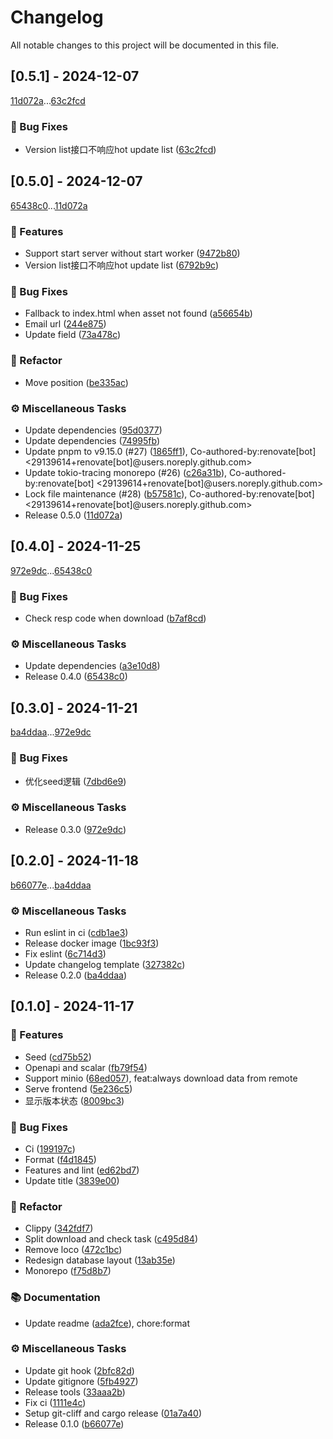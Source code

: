 # Changelog

All notable changes to this project will be documented in this file.

## [0.5.1] - 2024-12-07

[11d072a](11d072a7445176695e990159ba2cb325a80361a4)...[63c2fcd](63c2fcd0a446553f09bd3e71caac74bd6393d222)

### 🐛 Bug Fixes

- Version list接口不响应hot update list ([63c2fcd](https://github.com/MooncellWiki/ak-asset-storage/commit/63c2fcd0a446553f09bd3e71caac74bd6393d222))

## [0.5.0] - 2024-12-07

[65438c0](65438c063cc6e7c6d6cd1244f0128a9e1bcc68fa)...[11d072a](11d072a7445176695e990159ba2cb325a80361a4)

### 🚀 Features

- Support start server without start worker ([9472b80](https://github.com/MooncellWiki/ak-asset-storage/commit/9472b80c33dedcd8da8131a924d8cfe9521290db))
- Version list接口不响应hot update list ([6792b9c](https://github.com/MooncellWiki/ak-asset-storage/commit/6792b9ce568b0a72d67feb92f2f8e83595f4ede3))

### 🐛 Bug Fixes

- Fallback to index.html when asset not found ([a56654b](https://github.com/MooncellWiki/ak-asset-storage/commit/a56654ba7bb8335c1680b715e4deaed4cd766cb4))
- Email url ([244e875](https://github.com/MooncellWiki/ak-asset-storage/commit/244e875b34dacd54184ea5ed16a27521c1b52722))
- Update field ([73a478c](https://github.com/MooncellWiki/ak-asset-storage/commit/73a478cf50ec31b9ef27606de4d1a242aee7a403))

### 🚜 Refactor

- Move position ([be335ac](https://github.com/MooncellWiki/ak-asset-storage/commit/be335ac03d5e335e7afff8a5caa279f5357dc2fe))

### ⚙️ Miscellaneous Tasks

- Update dependencies ([95d0377](https://github.com/MooncellWiki/ak-asset-storage/commit/95d0377c394a945395b4c61830f72975753543ce))
- Update dependencies ([74995fb](https://github.com/MooncellWiki/ak-asset-storage/commit/74995fb3b8fdff6f7b7bcfc56017b820af2df849))
- Update pnpm to v9.15.0 (#27) ([1865ff1](https://github.com/MooncellWiki/ak-asset-storage/commit/1865ff18b7d7c6744cbe01d42516b68d134b35e1)), Co-authored-by:renovate[bot] <29139614+renovate[bot]@users.noreply.github.com>
- Update tokio-tracing monorepo (#26) ([c26a31b](https://github.com/MooncellWiki/ak-asset-storage/commit/c26a31b4b2eb76aedbef0e79453b29f41672f45c)), Co-authored-by:renovate[bot] <29139614+renovate[bot]@users.noreply.github.com>
- Lock file maintenance (#28) ([b57581c](https://github.com/MooncellWiki/ak-asset-storage/commit/b57581c59b740e9905a85f9468bde612affa8b54)), Co-authored-by:renovate[bot] <29139614+renovate[bot]@users.noreply.github.com>
- Release 0.5.0 ([11d072a](https://github.com/MooncellWiki/ak-asset-storage/commit/11d072a7445176695e990159ba2cb325a80361a4))

## [0.4.0] - 2024-11-25

[972e9dc](972e9dcc72bd77adc30693b32d15fa7f05583d68)...[65438c0](65438c063cc6e7c6d6cd1244f0128a9e1bcc68fa)

### 🐛 Bug Fixes

- Check resp code when download ([b7af8cd](https://github.com/MooncellWiki/ak-asset-storage/commit/b7af8cd0ef9fdfa3bdf9d3511507ca65d684cbe6))

### ⚙️ Miscellaneous Tasks

- Update dependencies ([a3e10d8](https://github.com/MooncellWiki/ak-asset-storage/commit/a3e10d8c9293307195ed92b69cbe1993e68f9ce5))
- Release 0.4.0 ([65438c0](https://github.com/MooncellWiki/ak-asset-storage/commit/65438c063cc6e7c6d6cd1244f0128a9e1bcc68fa))

## [0.3.0] - 2024-11-21

[ba4ddaa](ba4ddaac8494a5769e810e3fffef23441f54bf63)...[972e9dc](972e9dcc72bd77adc30693b32d15fa7f05583d68)

### 🐛 Bug Fixes

- 优化seed逻辑 ([7dbd6e9](https://github.com/MooncellWiki/ak-asset-storage/commit/7dbd6e901a29098fed215abc0f33eee8fa4b4e71))

### ⚙️ Miscellaneous Tasks

- Release 0.3.0 ([972e9dc](https://github.com/MooncellWiki/ak-asset-storage/commit/972e9dcc72bd77adc30693b32d15fa7f05583d68))

## [0.2.0] - 2024-11-18

[b66077e](b66077ef302e733603f736e85bf87805cb12259f)...[ba4ddaa](ba4ddaac8494a5769e810e3fffef23441f54bf63)

### ⚙️ Miscellaneous Tasks

- Run eslint in ci ([cdb1ae3](https://github.com/MooncellWiki/ak-asset-storage/commit/cdb1ae306d6662b2d7fafce0f94d84792f043d09))
- Release docker image ([1bc93f3](https://github.com/MooncellWiki/ak-asset-storage/commit/1bc93f31af71837af58bf227bad44db14bd37ac4))
- Fix eslint ([6c714d3](https://github.com/MooncellWiki/ak-asset-storage/commit/6c714d323a65369208846a3570c2e6c359639a3c))
- Update changelog template ([327382c](https://github.com/MooncellWiki/ak-asset-storage/commit/327382c55ab2a49e09fdfada22519bbb3394b25e))
- Release 0.2.0 ([ba4ddaa](https://github.com/MooncellWiki/ak-asset-storage/commit/ba4ddaac8494a5769e810e3fffef23441f54bf63))

## [0.1.0] - 2024-11-17

### 🚀 Features

- Seed ([cd75b52](https://github.com/MooncellWiki/ak-asset-storage/commit/cd75b5213e0f1f1ded41b021d4dda9e95dac7333))
- Openapi and scalar ([fb79f54](https://github.com/MooncellWiki/ak-asset-storage/commit/fb79f540cf4bd59130d966e69e0906078d78bd54))
- Support minio ([68ed057](https://github.com/MooncellWiki/ak-asset-storage/commit/68ed0573ff67c97b2eef635aa2b1d9b553afa721)), feat:always download data from remote
- Serve frontend ([5e236c5](https://github.com/MooncellWiki/ak-asset-storage/commit/5e236c5968e2e12684659eecf01fbddcf59cd756))
- 显示版本状态 ([8009bc3](https://github.com/MooncellWiki/ak-asset-storage/commit/8009bc3f9a40c5ade37fb71af6d1d80a355ba73b))

### 🐛 Bug Fixes

- Ci ([199197c](https://github.com/MooncellWiki/ak-asset-storage/commit/199197cb24c25072d9e009c108f74853ccff072a))
- Format ([f4d1845](https://github.com/MooncellWiki/ak-asset-storage/commit/f4d1845b818b90d03b291f992f520ef2be4c1478))
- Features and lint ([ed62bd7](https://github.com/MooncellWiki/ak-asset-storage/commit/ed62bd7a67ecdee072757d28782db00e746739df))
- Update title ([3839e00](https://github.com/MooncellWiki/ak-asset-storage/commit/3839e00ec94deb915287d105053be05c64de6476))

### 🚜 Refactor

- Clippy ([342fdf7](https://github.com/MooncellWiki/ak-asset-storage/commit/342fdf729d38ac699852a19252739c6744a0798b))
- Split download and check task ([c495d84](https://github.com/MooncellWiki/ak-asset-storage/commit/c495d84434573d70a9716697de843368babe4d8b))
- Remove loco ([472c1bc](https://github.com/MooncellWiki/ak-asset-storage/commit/472c1bc799f5b0d2f363a90afb0ab8ba59ac33b1))
- Redesign database layout ([13ab35e](https://github.com/MooncellWiki/ak-asset-storage/commit/13ab35e09167df14972bf4d2b918c0f690789a0f))
- Monorepo ([f75d8b7](https://github.com/MooncellWiki/ak-asset-storage/commit/f75d8b79597cc9173a21ba11b6889dd461479aff))

### 📚 Documentation

- Update readme ([ada2fce](https://github.com/MooncellWiki/ak-asset-storage/commit/ada2fce31c9482130afb235271e2a8bf6af60d06)), chore:format

### ⚙️ Miscellaneous Tasks

- Update git hook ([2bfc82d](https://github.com/MooncellWiki/ak-asset-storage/commit/2bfc82d89a5dd7fdfdf8091db8a354150365e09d))
- Update gitignore ([5fb4927](https://github.com/MooncellWiki/ak-asset-storage/commit/5fb49275b4b3b1f5179a5bd7ea096ee598ba6dbd))
- Release tools ([33aaa2b](https://github.com/MooncellWiki/ak-asset-storage/commit/33aaa2b1aea36f5eaa04960c69511bf11589c976))
- Fix ci ([1111e4c](https://github.com/MooncellWiki/ak-asset-storage/commit/1111e4c1765c10914929533b13711c156cb4a11f))
- Setup git-cliff and cargo release ([01a7a40](https://github.com/MooncellWiki/ak-asset-storage/commit/01a7a4025d637096d807aa0bacb89a32cdf14cdd))
- Release 0.1.0 ([b66077e](https://github.com/MooncellWiki/ak-asset-storage/commit/b66077ef302e733603f736e85bf87805cb12259f))

<!-- generated by git-cliff -->
